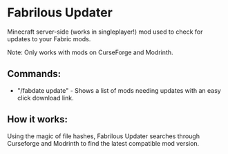 # Fabrilous Updater
Minecraft server-side (works in singleplayer!) mod used to check for updates to your Fabric mods.

Note: Only works with mods on CurseForge and Modrinth.

## Commands:
* "/fabdate update" - Shows a list of mods needing updates with an easy click download link.

## How it works:

Using the magic of file hashes, Fabrilous Updater searches through Curseforge and Modrinth to find the latest compatible mod version.